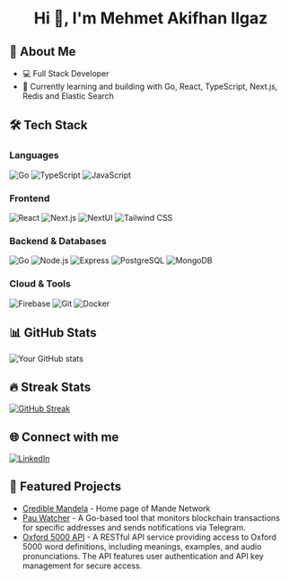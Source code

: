 <h1 align="center">Hi 👋, I'm Mehmet Akifhan Ilgaz</h1>

## 🚀 About Me
- 💻 Full Stack Developer
- 🌱 Currently learning and building with Go, React, TypeScript, Next.js, Redis and Elastic Search

## 🛠️ Tech Stack
### Languages
![Go](https://img.shields.io/badge/-Go-00ADD8?style=flat&logo=go&logoColor=white)
![TypeScript](https://img.shields.io/badge/-TypeScript-3178C6?style=flat&logo=typescript&logoColor=white)
![JavaScript](https://img.shields.io/badge/-JavaScript-F7DF1E?style=flat&logo=javascript&logoColor=black)

### Frontend
![React](https://img.shields.io/badge/-React-61DAFB?style=flat&logo=react&logoColor=black)
![Next.js](https://img.shields.io/badge/-Next.js-000000?style=flat&logo=next.js&logoColor=white)
![NextUI](https://img.shields.io/badge/-NextUI-000000?style=flat&logo=next.js&logoColor=white)
![Tailwind CSS](https://img.shields.io/badge/-Tailwind%20CSS-06B6D4?style=flat&logo=tailwind-css&logoColor=white)

### Backend & Databases
![Go](https://img.shields.io/badge/-Go-00ADD8?style=flat&logo=go&logoColor=white)
![Node.js](https://img.shields.io/badge/-Node.js-339933?style=flat&logo=node.js&logoColor=white)
![Express](https://img.shields.io/badge/-Express-000000?style=flat&logo=express&logoColor=white)
![PostgreSQL](https://img.shields.io/badge/-PostgreSQL-4169E1?style=flat&logo=postgresql&logoColor=white)
![MongoDB](https://img.shields.io/badge/-MongoDB-47A248?style=flat&logo=mongodb&logoColor=white)

### Cloud & Tools
![Firebase](https://img.shields.io/badge/-Firebase-FFCA28?style=flat&logo=firebase&logoColor=black)
![Git](https://img.shields.io/badge/-Git-F05032?style=flat&logo=git&logoColor=white)
![Docker](https://img.shields.io/badge/-Docker-2496ED?style=flat&logo=docker&logoColor=white)

## 📊 GitHub Stats
![Your GitHub stats](https://github-readme-stats.vercel.app/api?username=AkifhanIlgaz&show_icons=true&theme=dark)

## 🔥 Streak Stats
[![GitHub Streak](https://github-readme-streak-stats.herokuapp.com/?user=AkifhanIlgaz&theme=dark)](https://git.io/streak-stats)

## 🌐 Connect with me
[![LinkedIn](https://img.shields.io/badge/-LinkedIn-0A66C2?style=flat&logo=linkedin&logoColor=white)](https://linkedin.com/in/mehmetakifhanilgaz)

## 📌 Featured Projects
- [Credible Mandela](https://tek-zeki-sensin.vercel.app/) - Home page of Mande Network
- [Pau Watcher](https://github.com/AkifhanIlgaz/pau-watcher) - A Go-based tool that monitors blockchain transactions for specific addresses and sends notifications via Telegram.
- [Oxford 5000 API](link) - A RESTful API service providing access to Oxford 5000 word definitions, including meanings, examples, and audio pronunciations. The API features user authentication and API key management for secure access.


